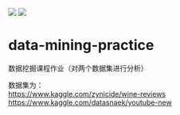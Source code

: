 ![](https://img.shields.io/badge/Course-Data%20mining-informational)
![](https://img.shields.io/badge/Language-Python-9cf?logo=python)
# data-mining-practice
数据挖掘课程作业（对两个数据集进行分析）

数据集为：  
https://www.kaggle.com/zynicide/wine-reviews  
https://www.kaggle.com/datasnaek/youtube-new

